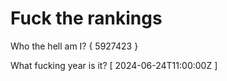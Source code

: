 # Fuck the rankings

Who the hell am I?
{ 5927423 }

What fucking year is it?
[ 2024-06-24T11:00:00Z ]
